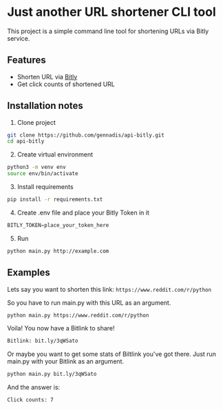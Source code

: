 # Just another URL shortener CLI tool

This project is a simple command line tool for shortening URLs via Bitly service.

## Features
- Shorten URL via [Bitly](https://bitly.com/)
- Get click counts of shortened URL

## Installation notes
1. Clone project
```bash
git clone https://github.com/gennadis/api-bitly.git
cd api-bitly
```

2. Create virtual environment
```bash
python3 -m venv env
source env/bin/activate
```

3. Install requirements
```bash
pip install -r requirements.txt
```

4. Create .env file and place your Bitly Token in it
```python
BITLY_TOKEN=place_your_token_here
```

5. Run
```bash
python main.py http://example.com
```
## Examples

Lets say you want to shorten this link: ```https://www.reddit.com/r/python```

So you have to run main.py with this URL as an argument.
```bash
python main.py https://www.reddit.com/r/python
```

Voila! You now have a Bitlink to share!
```bash
Bitlink: bit.ly/3qWSato
```

Or maybe you want to get some stats of Biltlink you've got there.
Just run main.py with your Bitlink as an argument.
```bash
python main.py bit.ly/3qWSato
```

And the answer is:
```bash
Click counts: 7
```